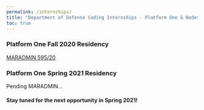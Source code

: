 ```yaml
---
permalink: /internships/
title: "Department of Defense Coding Internships - Platform One & Nodes"
toc: true
---
```


### Platform One Fall 2020 Residency
[MARADMIN 595/20](https://www.marines.mil/News/Messages/Messages-Display/Article/2371787/department-of-defense-platform-one-fellowship-opportunity/)

### Platform One Spring 2021 Residency
Pending MARADMIN...
#### Stay tuned for the next opportunity in Spring 2021!
